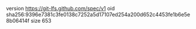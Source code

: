 version https://git-lfs.github.com/spec/v1
oid sha256:9396e7381c3fe0138c7252a5d17107ed254a200d652c4453fe1b6e5e8b06414f
size 653
